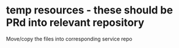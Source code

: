 # temp resources - these should be PRd into relevant repository

Move/copy the files into corresponding service repo